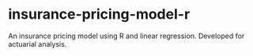# insurance-pricing-model-r
An insurance pricing model using R and linear regression. Developed for actuarial analysis.
